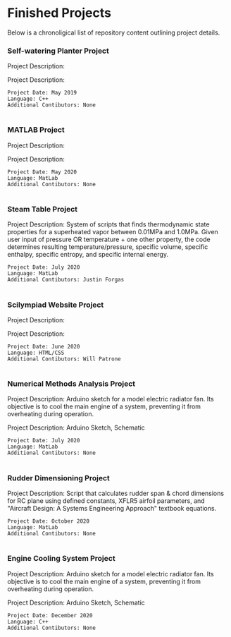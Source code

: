 # Finished Projects
Below is a chronoligical list of repository content outlining project details.
 
### Self-watering Planter Project

Project Description:

Project Description:

```
Project Date: May 2019
Language: C++
Additional Contibutors: None
```
#
### MATLAB Project

Project Description:

Project Description:

```
Project Date: May 2020
Language: MatLab
Additional Contibutors: None
```
#
### Steam Table Project

Project Description: System of scripts that finds thermodynamic state properties for a superheated vapor between 0.01MPa and 1.0MPa. Given user input of pressure OR temperature + one other property, the code determines resulting temperature/pressure, specific volume, specific enthalpy, specific entropy, and specific internal energy.

```
Project Date: July 2020
Language: MatLab
Additional Contibutors: Justin Forgas
```
#
### Scilympiad Website Project

Project Description:

Project Description:

```
Project Date: June 2020
Language: HTML/CSS
Additional Contibutors: Will Patrone
```
#
### Numerical Methods Analysis Project

Project Description: Arduino sketch for a model electric radiator fan. Its objective is to cool the main engine of a system, preventing it from overheating during operation.

Project Description: Arduino Sketch, Schematic

```
Project Date: July 2020
Language: MatLab
Additional Contibutors: None
```
#
### Rudder Dimensioning Project

Project Description: Script that calculates rudder span & chord dimensions for RC plane using defined constants, XFLR5 airfoil parameters, and "Aircraft Design: A Systems Engineering Approach" textbook equations.

```
Project Date: October 2020
Language: MatLab
Additional Contibutors: None
```
#
### Engine Cooling System Project

Project Description: Arduino sketch for a model electric radiator fan. Its objective is to cool the main engine of a system, preventing it from overheating during operation.

Project Description: Arduino Sketch, Schematic

```
Project Date: December 2020
Language: C++
Additional Contibutors: None
```
#





